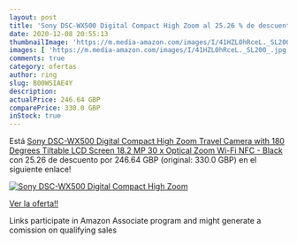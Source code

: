 ```yaml
---
layout: post
title: 'Sony DSC-WX500 Digital Compact High Zoom al 25.26 % de descuento'
date: 2020-12-08 20:55:13
thumbnailImage: 'https://m.media-amazon.com/images/I/41HZL0hRceL._SL200_.jpg'
images: [ 'https://m.media-amazon.com/images/I/41HZL0hRceL._SL200_.jpg' ]
comments: true
category: ofertas
author: ring
slug: B00WSIAE4Y
description:
actualPrice: 246.64 GBP
comparePrice: 330.0 GBP
inStock: true
---
```


Está [Sony DSC-WX500 Digital Compact High Zoom Travel Camera with 180 Degrees Tiltable LCD Screen  18.2 MP  30 x Optical Zoom  Wi-Fi  NFC  - Black](https://www.amazon.co.uk/dp/B00WSIAE4Y/?tag=tolees0a-21) con 25.26 de descuento por 246.64 GBP (original: 330.0 GBP) en el siguiente enlace!

[![Sony DSC-WX500 Digital Compact High Zoom](https://m.media-amazon.com/images/I/41HZL0hRceL._SL200_.jpg)](https://www.amazon.co.uk/dp/B00WSIAE4Y/?tag=tolees0a-21)

[Ver la oferta!!](https://www.amazon.co.uk/dp/B00WSIAE4Y/?tag=tolees0a-21)

Links participate in Amazon Associate program and might generate a comission on qualifying sales


